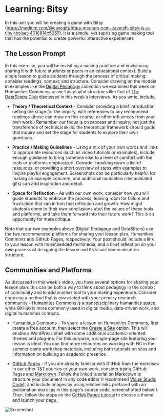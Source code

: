 # Learning: Bitsy

In this unit you will be creating a game with Bitsy (https://medium.com/@cavegift/https-medium-com-cavegift-bitsy-is-a-tiny-toolset-4016814c5367). It is a simple, yet suprising game making tool that has the potential to create powerful interactive experiences 

## The Lesson Prompt

In this exercise, you will be revisiting a making practice and envisioning sharing it with future students or peers in an educational context. Build a single lesson to guide students through the process of critical making: consider readings, context, and structure. Consider drawing on the models in examples like the [Digital Pedagogy](https://digitalpedagogy.hcommons.org/) collection we examined this week on Humanities Commons, as well as playful structures like that of [The DataSitters Club](https://datasittersclub.github.io/site/) discussed in this week's interviews. As you write, include:

- **Theory / Theoretical Context** - Consider providing a brief introduction setting the stage for the inquiry, with references to any recommend readings (these can draw on this course, or other influences from your own work.) Remember our focus is on process and inquiry, not just the transference of technical skills: the theoretical framework should guide that inquiry and set the stage for students to explore their own questions.

- **Practice / Making Guidelines** - Using a mix of your own words and links to appropriate resources (such as video tutorials or examples), include enough guidance to bring someone else to a level of comfort with the tools or platforms emphasized. Consider breaking down a list of resources, or providing a short overview of steps with examples to inspire playful engagement. Screenshots can be particularly helpful for making an example concrete, and additional modalities (like animated gifs) can add inspiration and detail.

- **Space for Reflection** - As with our own work, consider how you will guide students to embrace the process, leaving room for failure and frustration that can in turn fuel reflection and growth. How might students come to their own conclusions abut the values of these tools and platforms, and take them forward into their future work? This is an opportunity for meta critique.

Note that our two examples above (Digital Pedagogy and DataSitters) use the two recommended platforms for sharing your lesson plan, Humanities Commons and GitHub Pages, respectively. Your post should include a link to your lesson with its embedded multimedia, and a brief reflection on your own process of designing the lesson and its visual communication structure.

## Communities and Platforms

As discussed in this week's video, you have several options for sharing your lesson plan: this can be both a way to think about pedagogy in the context of community and to add another tool to your making experience. Consider choosing a method that is associated with your primary research community - Humanities Commons is a transdisciplinary humanities space; while GitHub is more commonly used in digital media, data-driven work, and digital humanities contexts.

- [Humanities Commons](https://hcommons.org/) - To share a lesson on Humanities Commons, first create a free account, then select the [Create a Site](https://hcommons.org/sites/create/) option. This will enable a WordPress shell with some additional academic-oriented themes and plug-ins. For this purpose, a single-page site featuring your lesson is ideal. You can find more resources on working with HC in the [summer camp workshop materials](https://hcommons.org/groups/humanities-commons-summer-camp/forum/), including both tutorials on sites and information on building an academic presence.

- [GitHub Pages](https://pages.github.com/) - If you are already familiar with GitHub from the exercises in our other T&T courses or your own work, consider trying GitHub Pages and [Markdown](https://programminghistorian.org/en/lessons/getting-started-with-markdown). Follow the linked tutorial on Markdown to structure your document in any code editor (I recommend [Visual Studio Code](https://code.visualstudio.com/)), and include images by using relative links prefaced with an exclamation mark (as in this page's source code, screenshotted below!). Then, follow the steps on the [GitHub Pages tutorial](https://pages.github.com/) to choose a theme and launch your page.

![Screenshot](../img/screenshot.png)

